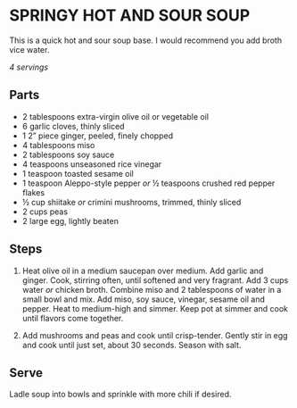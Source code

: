SPRINGY HOT AND SOUR SOUP
=========================

This is a quick hot and sour soup base.
I would recommend you add broth vice water.

_4 servings_

Parts
-----

- 2 tablespoons extra-virgin olive oil or vegetable oil
- 6 garlic cloves, thinly sliced
- 1 2” piece ginger, peeled, finely chopped
- 4 tablespoons miso
- 2 tablespoons soy sauce
- 4 teaspoons unseasoned rice vinegar
- 1 teaspoon toasted sesame oil
- 1 teaspoon Aleppo-style pepper _or_ ½ teaspoons crushed red pepper flakes
- ½ cup shiitake _or_ crimini mushrooms, trimmed, thinly sliced
- 2 cups peas
- 2 large egg, lightly beaten

Steps
-----

1. Heat olive oil in a medium saucepan over medium.
Add garlic and ginger.
Cook, stirring often, until softened and very fragrant.
Add 3 cups water _or_ chicken broth.
Combine miso and 2 tablespoons of water in a small bowl and mix.
Add miso, soy sauce, vinegar, sesame oil and pepper.
Heat to medium-high and simmer.
Keep pot at simmer and cook until flavors come together.

2. Add mushrooms and peas and cook until crisp-tender.
Gently stir in egg and cook until just set, about 30 seconds.
Season with salt.

Serve
-----

Ladle soup into bowls and sprinkle with more chili if desired.
